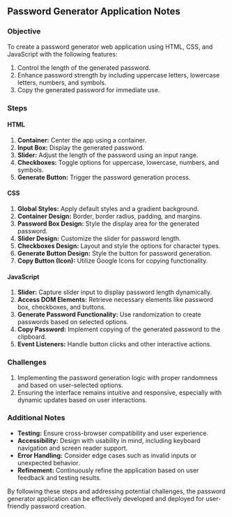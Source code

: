 ## Password Generator Application Notes

### Objective

To create a password generator web application using HTML, CSS, and JavaScript with the following features:

1. Control the length of the generated password.
2. Enhance password strength by including uppercase letters, lowercase letters, numbers, and symbols.
3. Copy the generated password for immediate use.

### Steps

#### HTML

1. **Container:** Center the app using a container.
2. **Input Box:** Display the generated password.
3. **Slider:** Adjust the length of the password using an input range.
4. **Checkboxes:** Toggle options for uppercase, lowercase, numbers, and symbols.
5. **Generate Button:** Trigger the password generation process.

#### CSS

1. **Global Styles:** Apply default styles and a gradient background.
2. **Container Design:** Border, border radius, padding, and margins.
3. **Password Box Design:** Style the display area for the generated password.
4. **Slider Design:** Customize the slider for password length.
5. **Checkboxes Design:** Layout and style the options for character types.
6. **Generate Button Design:** Style the button for password generation.
7. **Copy Button (Icon):** Utilize Google Icons for copying functionality.

#### JavaScript

1. **Slider:** Capture slider input to display password length dynamically.
2. **Access DOM Elements:** Retrieve necessary elements like password box, checkboxes, and buttons.
3. **Generate Password Functionality:** Use randomization to create passwords based on selected options.
4. **Copy Password:** Implement copying of the generated password to the clipboard.
5. **Event Listeners:** Handle button clicks and other interactive actions.

### Challenges

1. Implementing the password generation logic with proper randomness and based on user-selected options.
2. Ensuring the interface remains intuitive and responsive, especially with dynamic updates based on user interactions.

### Additional Notes

- **Testing:** Ensure cross-browser compatibility and user experience.
- **Accessibility:** Design with usability in mind, including keyboard navigation and screen reader support.
- **Error Handling:** Consider edge cases such as invalid inputs or unexpected behavior.
- **Refinement:** Continuously refine the application based on user feedback and testing results.

By following these steps and addressing potential challenges, the password generator application can be effectively developed and deployed for user-friendly password creation.
